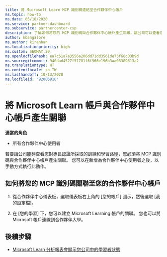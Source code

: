 ```yaml
---
title: 將 Microsoft Learn MCP 識別碼連結至合作夥伴中心帳戶
ms.topic: how-to
ms.date: 05/18/2020
ms.service: partner-dashboard
ms.subservice: partnercenter-csp
description: 了解如何將您的 MCP 識別碼與合作夥伴中心帳戶產生關聯，讓公司可以查看您對專長認證所採取的訓練和學習路徑。
author: kbangalore
ms.author: kiranban
ms.localizationpriority: high
ms.custom: SEOMAY.20
ms.openlocfilehash: ea7c51a7a3556a206dd71dd3561de73f66c83b9d
ms.sourcegitcommit: 940dad4527f51781f6f966e196b3aa08389613a2
ms.translationtype: HT
ms.contentlocale: zh-TW
ms.lasthandoff: 10/13/2020
ms.locfileid: "92006816"
---
```

# <a name="associate-your-microsoft-learn-account-to-your-partner-center-account"></a>將 Microsoft Learn 帳戶與合作夥伴中心帳戶產生關聯

**適當的角色**

- 所有合作夥伴中心使用者

若要讓公司能夠查看您對專長認證所採取的訓練和學習路徑，您必須將 MCP 識別碼與合作夥伴中心帳戶產生關聯。 您可以在新增為合作夥伴中心使用者之後，以手動方式執行此動作。

## <a name="how-to-associate-your-mcp-id-to-your-partner-center-account"></a>如何將您的 MCP 識別碼關聯至您的合作夥伴中心帳戶

1. 從合作夥伴中心儀表板，選取儀表板右上角的 [您的帳戶] 圖示，然後選取 [我的設定檔]。

2. 在 [您的學習] 下，您可以建立 Microsoft Learning 帳戶的關聯。 您也可以將 Microsoft 帳戶連線到合作夥伴大學。

## <a name="next-steps"></a>後續步驟

- [Microsoft Learn 分析報表會顯示您公司中的學習者狀態](ms-learn-analytics.md)